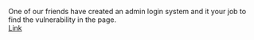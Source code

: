 <p> One of our friends have created an admin login system and it your job to find the vulnerability in the page.
<br>
<a href='/question/form/index.html'>Link</a>
</p>    